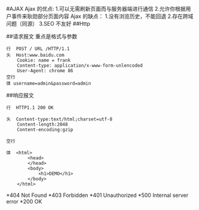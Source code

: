 #AJAX
Ajax 的优点: 1.可以无需刷新页面而与服务器端进行通信 2.允许你根据用户事件来耿勋部分页面内容
Ajax 的缺点： 1.没有浏览历史，不能回退 2.存在跨域问题（同源）
3.SEO 不友好
##Http

##请求报文
重点是格式与参数

```
行  POST / URL /HTTP/1.1
头  Host:www.baidu.com
    Cookie: name = frank
    Content-type: application/x-www-form-unlencoded
    User-Agent: chrome 86
空行
体 username=admin&password=admin
```

##响应报文

```
行  HTTP1.1 200 OK

头  Content-type:text/html;charset=utf-8
    Content-length:2048
    Content-encoding:gzip

空行

体  <html>
        <head>
        </head>
        <body>
            <h1>DEMO</h1>
        </body>
    </html>
```

*404 Not Found
*403 Forbidden
*401 Unauthorized
*500 Internal server error
\*200 OK
